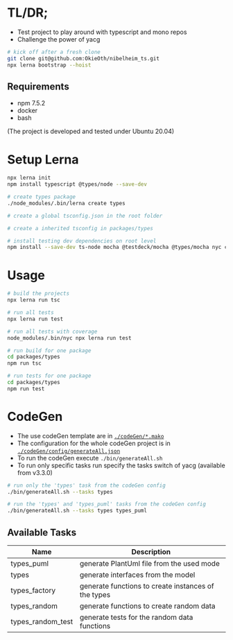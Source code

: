 # TL/DR;

* Test project to play around with typescript and mono repos
* Challenge the power of yacg

```bash
# kick off after a fresh clone
git clone git@github.com:OkieOth/nibelheim_ts.git
npx lerna bootstrap --hoist
```

## Requirements
* npm 7.5.2
* docker
* bash

(The project is developed and tested under Ubuntu 20.04)


# Setup Lerna
```bash
npx lerna init
npm install typescript @types/node --save-dev

# create types package
./node_modules/.bin/lerna create types

# create a global tsconfig.json in the root folder

# create a inherited tsconfig in packages/types

# install testing dev dependencies on root level
npm install --save-dev ts-node mocha @testdeck/mocha @types/mocha nyc chai ts-mockito
```

# Usage
```bash
# build the projects
npx lerna run tsc

# run all tests
npx lerna run test

# run all tests with coverage
node_modules/.bin/nyc npx lerna run test

# run build for one package
cd packages/types
npm run tsc

# run tests for one package
cd packages/types
npm run test
```

# CodeGen
* The use codeGen template are in [`./codeGen/*.mako`](codeGen)
* The configuration for the whole codeGen project is in [`./codeGen/config/generateAll.json`](codeGen/config/generateAll.json)
* To run the codeGen execute `./bin/generateAll.sh`
* To run only specific tasks run specify the tasks switch of yacg (available from v3.3.0)

```bash
# run only the 'types' task from the codeGen config
./bin/generateAll.sh --tasks types

# run the 'types' and 'types_puml' tasks from the codeGen config
./bin/generateAll.sh --tasks types types_puml
```

## Available Tasks

| Name              | Description                                         |
| ----------------- | --------------------------------------------------- |
| types_puml        | generate PlantUml file from the used mode           |
| types             | generate interfaces from the model                  |
| types_factory     | generate functions to create instances of the types |
| types_random      | generate functions to create random data            |
| types_random_test | generate tests for the random data functions        |
